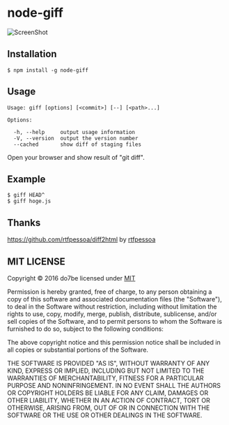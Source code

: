 # node-giff

![ScreenShot](https://raw.github.com/wiki/do7be/node-giff/image/4cf1ee481479cb44af9d2914b51df9f2.gif)

## Installation

```
$ npm install -g node-giff
```

## Usage

```
Usage: giff [options] [<commit>] [--] [<path>...]

Options:

  -h, --help     output usage information
  -V, --version  output the version number
  --cached       show diff of staging files
```

Open your browser and show result of "git diff".

## Example

```
$ giff HEAD^
$ giff hoge.js
```

## Thanks

https://github.com/rtfpessoa/diff2html by [rtfpessoa](https://github.com/rtfpessoa)

## MIT LICENSE

Copyright © 2016 do7be licensed under [MIT](http://opensource.org/licenses/MIT)

Permission is hereby granted, free of charge, to any person obtaining a copy of this software and associated documentation files (the "Software"), to deal in the Software without restriction, including without limitation the rights to use, copy, modify, merge, publish, distribute, sublicense, and/or sell copies of the Software, and to permit persons to whom the Software is furnished to do so, subject to the following conditions:

The above copyright notice and this permission notice shall be included in all copies or substantial portions of the Software.

THE SOFTWARE IS PROVIDED "AS IS", WITHOUT WARRANTY OF ANY KIND, EXPRESS OR IMPLIED, INCLUDING BUT NOT LIMITED TO THE WARRANTIES OF MERCHANTABILITY, FITNESS FOR A PARTICULAR PURPOSE AND NONINFRINGEMENT. IN NO EVENT SHALL THE AUTHORS OR COPYRIGHT HOLDERS BE LIABLE FOR ANY CLAIM, DAMAGES OR OTHER LIABILITY, WHETHER IN AN ACTION OF CONTRACT, TORT OR OTHERWISE, ARISING FROM, OUT OF OR IN CONNECTION WITH THE SOFTWARE OR THE USE OR OTHER DEALINGS IN THE SOFTWARE.
